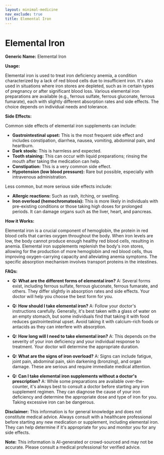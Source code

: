 ```yaml
---
layout: minimal-medicine
nav_exclude: true
title: Elemental Iron
---
```


# Elemental Iron

**Generic Name:** Elemental Iron

**Usage:**

Elemental iron is used to treat iron deficiency anemia, a condition characterized by a lack of red blood cells due to insufficient iron.  It's also used in situations where iron stores are depleted, such as in certain types of pregnancy or after significant blood loss.  Various elemental iron preparations are available (e.g., ferrous sulfate, ferrous gluconate, ferrous fumarate), each with slightly different absorption rates and side effects. The choice depends on individual needs and tolerance.

**Side Effects:**

Common side effects of elemental iron supplements can include:

* **Gastrointestinal upset:** This is the most frequent side effect and includes constipation, diarrhea, nausea, vomiting, abdominal pain, and heartburn.
* **Dark stools:** This is harmless and expected.
* **Tooth staining:** This can occur with liquid preparations; rinsing the mouth after taking the medication can help.
* **Constipation:** This is a very common side effect.
* **Hypotension (low blood pressure):**  Rare but possible, especially with intravenous administration.

Less common, but more serious side effects include:

* **Allergic reactions:** Such as rash, itching, or swelling.
* **Iron overload (hemochromatosis):** This is more likely in individuals with pre-existing conditions or those taking high doses for prolonged periods.  It can damage organs such as the liver, heart, and pancreas.


**How it Works:**

Elemental iron is a crucial component of hemoglobin, the protein in red blood cells that carries oxygen throughout the body.  When iron levels are low, the body cannot produce enough healthy red blood cells, resulting in anemia.  Elemental iron supplements replenish the body's iron stores, allowing for the production of more hemoglobin and red blood cells, thus improving oxygen-carrying capacity and alleviating anemia symptoms. The specific absorption mechanism involves transport proteins in the intestines.

**FAQs:**

* **Q: What are the different forms of elemental iron?**  A:  Several forms exist, including ferrous sulfate, ferrous gluconate, ferrous fumarate, and others. They differ slightly in absorption rates and side effects.  Your doctor will help you choose the best form for you.

* **Q: How should I take elemental iron?** A: Follow your doctor's instructions carefully.  Generally, it's best taken with a glass of water on an empty stomach, but some individuals find that taking it with food reduces gastrointestinal upset.  Avoid taking it with calcium-rich foods or antacids as they can interfere with absorption.

* **Q: How long will I need to take elemental iron?** A: This depends on the severity of your iron deficiency and your individual response to treatment.  Your doctor will determine the appropriate duration.

* **Q: What are the signs of iron overload?** A:  Signs can include fatigue, joint pain, abdominal pain, skin darkening (bronzing), and organ damage.  These are serious and require immediate medical attention.

* **Q: Can I take elemental iron supplements without a doctor's prescription?** A: While some preparations are available over-the-counter, it's always best to consult a doctor before starting any iron supplement regimen. They can diagnose the cause of your iron deficiency and determine the appropriate dose and type of iron for you.  Taking excessive iron can be dangerous.

**Disclaimer:** This information is for general knowledge and does not constitute medical advice.  Always consult with a healthcare professional before starting any new medication or supplement, including elemental iron.  They can help determine if it's appropriate for you and monitor you for any side effects.


**Note:** This information is AI-generated or crowd-sourced and may not be accurate. Please consult a medical professional for verified advice.